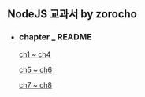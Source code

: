 ##  NodeJS 교과서 by zorocho

- ### chapter _ README

  [ch1 ~ ch4](https://github.com/42azimut/nodeBook/blob/master/README_ch1-ch4.md)

  [ch5 ~ ch6](https://github.com/42azimut/nodeBook/blob/master/README_ch5-ch6.md)

  [ch7 ~ ch8](https://github.com/42azimut/nodeBook/blob/master/README_ch7-ch8.md)

